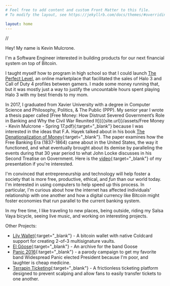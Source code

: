 ```yaml
---
# Feel free to add content and custom Front Matter to this file.
# To modify the layout, see https://jekyllrb.com/docs/themes/#overriding-theme-defaults

layout: home
---
```

<!-- ![Kevin Mulcrone]({{site.url}}/assets/profile-pictures/hiking-headshot.jpg) -->

//

Hey! My name is Kevin Mulcrone.

I'm a Software Engineer interested in building products for our next financial system on top of Bitcoin.

I taught myself how to program in high school so that I could launch <a href="http://web.archive.org/web/20091208222814/http://theperfectlevel.com/" target="_blank">The Perfect Level</a>, an online marketplace that facilitated the sales of Halo 3 and Call of Duty 4 profiles between gamers. I made some money running that, but it was mostly just a way to justify the uncountable hours spent playing Halo 3 with my best friends to my mom.

In 2017, I graduated from Xavier University with a degree in Computer Science and Philosophy, Politics, & The Public (PPP). My senior year I wrote a thesis paper called [Free Money: How Distrust Severed Government’s Role in Banking and Why the Civil War Reunited It]({{site.url}}/assets/Free Money - Kevin Mulcrone - Spring 17.pdf){:target="_blank"} because I was interested in the ideas that F.A. Hayek talked about in his book [The Denationalization of Money](https://nakamotoinstitute.org/static/docs/denationalisation.pdf){:target="_blank"}. The paper examines how the Free Banking Era (1837-1864) came about in the United States, the way it functioned, and what eventually brought about its demise by paralleling the events during that 30 year period to what John Locke discusses in his Second Treatise on Government. Here is the [video](https://www.youtube.com/watch?v=tKNCEA5Oe8I){:target="_blank"} of my presentation if you're interested.

I'm convinced that entrepreneurship and technology will help foster a society that is more free, productive, ethical, and _fun_ than our world today. I'm interested in using computers to help speed up this process. In particular, I'm curious about how the internet has affected individuals' relationship with one another and how a digital currency like Bitcoin might foster economies that run parallel to the current banking system.

In my free time, I like traveling to new places, being outside, riding my Salsa Vaya bicycle, seeing live music, and working on interesting projects.



Other Projects:
- [Lily Wallet](https://github.com/KayBeSee/lily-wallet){:target="_blank"} - A bitcoin wallet with native Coldcard support for creating 2-of-3 multisignature vaults.
- [El Göose](https://quiet-savannah-95879.herokuapp.com/){:target="_blank"} - An archive for the band Goose
- [Panic 2016](http://panic2016.com/){:target="_blank"} - a parody campaign to get my favorite band Widespread Panic elected President because I'm poor, and laughter is cheap medicine.
- [Terrapin Ticketing](https://medium.com/terrapinticketing/climbing-to-terrapin-2562b6b7814a){:target="_blank"} - A frictionless ticketing platform designed to prevent scalping and allow fans to easily transfer tickets to one another.